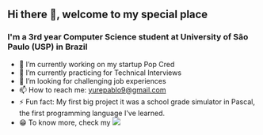 ## Hi there 👋, welcome to my special place

### I'm a 3rd year Computer Science student at University of São Paulo (USP) in Brazil

- 🔭 I’m currently working on my startup Pop Cred
- 🌱 I’m currently practicing for Technical Interviews
- 🎯 I’m looking for challenging job experiences
- 📫 How to reach me: yurepablo9@gmail.com
- ⚡ Fun fact: My first big project it was a school grade simulator in Pascal, the first programming language I've learned.
- 😁 To know more, check my  [<img src="https://img.shields.io/badge/linkedin-%230077B5.svg?&style=for-the-badge&logo=linkedin&logoColor=white" />](https://www.linkedin.com/in/yure-pablo/)
